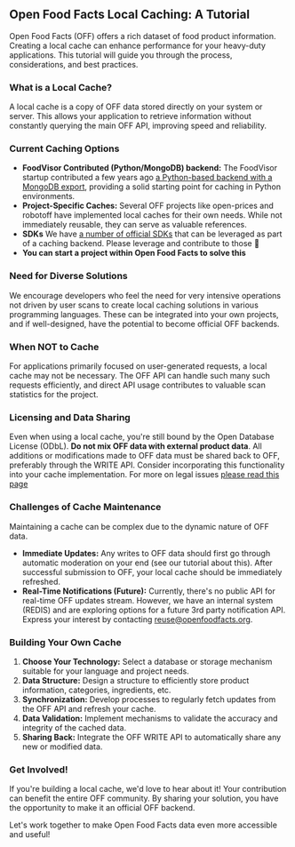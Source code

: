 ## Open Food Facts Local Caching: A Tutorial

Open Food Facts (OFF) offers a rich dataset of food product information. Creating a local cache can enhance performance for your heavy-duty applications. This tutorial will guide you through the process, considerations, and best practices.

### What is a Local Cache?

A local cache is a copy of OFF data stored directly on your system or server. This allows your application to retrieve information without constantly querying the main OFF API, improving speed and reliability.

### Current Caching Options

- **FoodVisor Contributed (Python/MongoDB) backend:** The FoodVisor startup contributed a few years ago <a href="https://github.com/openfoodfacts/openfoodfacts-apirestpython">a Python-based backend with a MongoDB export</a>, providing a solid starting point for caching in Python environments.
- **Project-Specific Caches:** Several OFF projects like open-prices and robotoff have implemented local caches for their own needs. While not immediately reusable, they can serve as valuable references.
- **SDKs** We have [a number of official SDKs](../api.md#sdks) that can be leveraged as part of a caching backend. Please leverage and contribute to those 🙏
- **You can start a project within Open Food Facts to solve this**

### Need for Diverse Solutions

We encourage developers who feel the need for very intensive operations not driven by user scans to create local caching solutions in various programming languages. These can be integrated into your own projects, and if well-designed, have the potential to become official OFF backends.

### When NOT to Cache

For applications primarily focused on user-generated requests, a local cache may not be necessary. The OFF API can handle such many such requests efficiently, and direct API usage contributes to valuable scan statistics for the project.

### Licensing and Data Sharing

Even when using a local cache, you're still bound by the Open Database License (ODbL). **Do not mix OFF data with external product data**. All additions or modifications made to OFF data must be shared back to OFF, preferably through the WRITE API. Consider incorporating this functionality into your cache implementation.
For more on legal issues [please read this page](./license-be-on-the-legal-side.md)

### Challenges of Cache Maintenance

Maintaining a cache can be complex due to the dynamic nature of OFF data.

- **Immediate Updates:** Any writes to OFF data should first go through automatic moderation on your end (see our tutorial about this). After successful submission to OFF, your local cache should be immediately refreshed.
- **Real-Time Notifications (Future):** Currently, there's no public API for real-time OFF updates stream. However, we have an internal system (REDIS) and are exploring options for a future 3rd party notification API. Express your interest by contacting <a href="mailto:reuse@openfoodfacts.org">reuse@openfoodfacts.org</a>.

### Building Your Own Cache

1.  **Choose Your Technology:** Select a database or storage mechanism suitable for your language and project needs.
2.  **Data Structure:** Design a structure to efficiently store product information, categories, ingredients, etc.
3.  **Synchronization:** Develop processes to regularly fetch updates from the OFF API and refresh your cache.
4.  **Data Validation:** Implement mechanisms to validate the accuracy and integrity of the cached data.
5.  **Sharing Back:** Integrate the OFF WRITE API to automatically share any new or modified data.

### Get Involved!

If you're building a local cache, we'd love to hear about it! Your contribution can benefit the entire OFF community. By sharing your solution, you have the opportunity to make it an official OFF backend.

Let's work together to make Open Food Facts data even more accessible and useful!
